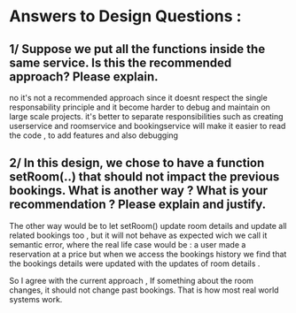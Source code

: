 # Answers to Design Questions :
## 1/ Suppose we put all the functions inside the same service. Is this the recommended approach? Please explain.

no it's not a recommended approach since it doesnt respect the single responsability principle and it become harder to debug and maintain on large scale projects. it's better to separate responsibilities such as creating userservice and roomservice and bookingservice will make it easier to read the code , to add features and also debugging 


## 2/ In this design, we chose to have a function setRoom(..) that should not impact the previous bookings. What is another way ? What is your recommendation ? Please explain and justify.

The other way would be to let setRoom() update room details and update all related bookings too , but it will not behave as expected wich we call it semantic error, where the real life case would be : a user made a reservation at a price but when we access the bookings history we find that the bookings details were updated with the updates of room details . 

So I agree with the current approach , If something about the room changes, it should not change past bookings. That is how most real world systems work.
